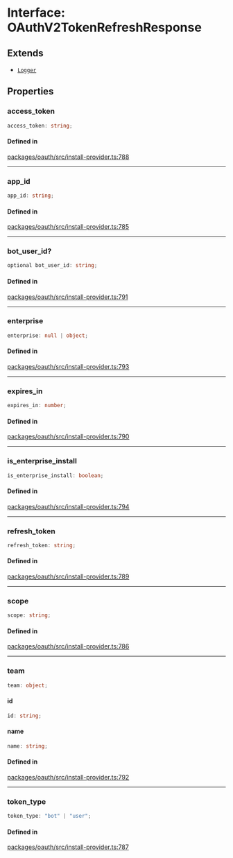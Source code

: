 # Interface: OAuthV2TokenRefreshResponse

## Extends

- [`Logger`](../variables/Logger.md)

## Properties

### access\_token

```ts
access_token: string;
```

#### Defined in

[packages/oauth/src/install-provider.ts:788](https://github.com/slackapi/node-slack-sdk/blob/c15385ef93ccdde9702f52f7d1f445999203d794/packages/oauth/src/install-provider.ts#L788)

***

### app\_id

```ts
app_id: string;
```

#### Defined in

[packages/oauth/src/install-provider.ts:785](https://github.com/slackapi/node-slack-sdk/blob/c15385ef93ccdde9702f52f7d1f445999203d794/packages/oauth/src/install-provider.ts#L785)

***

### bot\_user\_id?

```ts
optional bot_user_id: string;
```

#### Defined in

[packages/oauth/src/install-provider.ts:791](https://github.com/slackapi/node-slack-sdk/blob/c15385ef93ccdde9702f52f7d1f445999203d794/packages/oauth/src/install-provider.ts#L791)

***

### enterprise

```ts
enterprise: null | object;
```

#### Defined in

[packages/oauth/src/install-provider.ts:793](https://github.com/slackapi/node-slack-sdk/blob/c15385ef93ccdde9702f52f7d1f445999203d794/packages/oauth/src/install-provider.ts#L793)

***

### expires\_in

```ts
expires_in: number;
```

#### Defined in

[packages/oauth/src/install-provider.ts:790](https://github.com/slackapi/node-slack-sdk/blob/c15385ef93ccdde9702f52f7d1f445999203d794/packages/oauth/src/install-provider.ts#L790)

***

### is\_enterprise\_install

```ts
is_enterprise_install: boolean;
```

#### Defined in

[packages/oauth/src/install-provider.ts:794](https://github.com/slackapi/node-slack-sdk/blob/c15385ef93ccdde9702f52f7d1f445999203d794/packages/oauth/src/install-provider.ts#L794)

***

### refresh\_token

```ts
refresh_token: string;
```

#### Defined in

[packages/oauth/src/install-provider.ts:789](https://github.com/slackapi/node-slack-sdk/blob/c15385ef93ccdde9702f52f7d1f445999203d794/packages/oauth/src/install-provider.ts#L789)

***

### scope

```ts
scope: string;
```

#### Defined in

[packages/oauth/src/install-provider.ts:786](https://github.com/slackapi/node-slack-sdk/blob/c15385ef93ccdde9702f52f7d1f445999203d794/packages/oauth/src/install-provider.ts#L786)

***

### team

```ts
team: object;
```

#### id

```ts
id: string;
```

#### name

```ts
name: string;
```

#### Defined in

[packages/oauth/src/install-provider.ts:792](https://github.com/slackapi/node-slack-sdk/blob/c15385ef93ccdde9702f52f7d1f445999203d794/packages/oauth/src/install-provider.ts#L792)

***

### token\_type

```ts
token_type: "bot" | "user";
```

#### Defined in

[packages/oauth/src/install-provider.ts:787](https://github.com/slackapi/node-slack-sdk/blob/c15385ef93ccdde9702f52f7d1f445999203d794/packages/oauth/src/install-provider.ts#L787)
